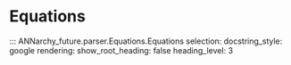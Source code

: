 # Equations

::: ANNarchy_future.parser.Equations.Equations
    selection:
      docstring_style: google
    rendering:
      show_root_heading: false
      heading_level: 3